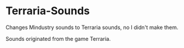 # Terraria-Sounds

Changes Mindustry sounds to Terraria sounds, no I didn't make them.

Sounds originated from the game Terraria.
